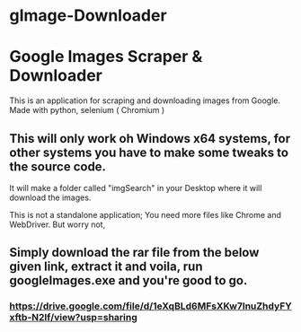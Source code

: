 # gImage-Downloader
# Google Images Scraper & Downloader

This is an application for scraping and downloading images from Google.
Made with python, selenium ( Chromium )

## This will only work oh Windows x64 systems, for other systems you have to make some tweaks to the source code. 

It will make a folder called "imgSearch" in your Desktop where it will download the images.

This is not a standalone application; You need more files like Chrome and WebDriver.
But worry not,
## Simply download the rar file from the below given link, extract it and voila, run googleImages.exe and you're good to go.

### https://drive.google.com/file/d/1eXqBLd6MFsXKw7lnuZhdyFYxftb-N2lf/view?usp=sharing
